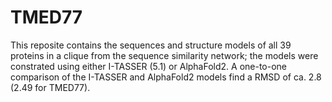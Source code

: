# TMED77
This reposite contains the sequences and structure models of all 39 proteins in a clique from the sequence similarity network; 
the models were constrated using either I-TASSER (5.1) or AlphaFold2.
A one-to-one comparison of the I-TASSER and AlphaFold2 models find a RMSD of ca. 2.8 (2.49 for TMED77).
